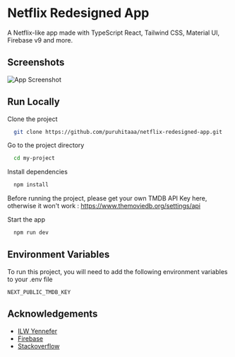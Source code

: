 # Netflix Redesigned App

A Netflix-like app made with TypeScript React, Tailwind CSS, Material UI, Firebase v9 and more.


## Screenshots

![App Screenshot](https://i.ibb.co/pxkL60J/screencapture-netflix-redesigned-app-vercel-app-2022-04-17-18-20-01-min.png)

## Run Locally

Clone the project

```bash
  git clone https://github.com/puruhitaaa/netflix-redesigned-app.git
```

Go to the project directory

```bash
  cd my-project
```

Install dependencies

```bash
  npm install
```

Before running the project, please get your own TMDB API Key here, otherwise it won't work :
https://www.themoviedb.org/settings/api

Start the app

```bash
  npm run dev
```


## Environment Variables

To run this project, you will need to add the following environment variables to your .env file

`NEXT_PUBLIC_TMDB_KEY`


## Acknowledgements

 - [ILW Yennefer](https://www.youtube.com/channel/UC5XDHSUoBC11Kj-iIpx7QkA)
 - [Firebase](https://firebase.google.com)
 - [Stackoverflow](https://stackoverflow.com)

